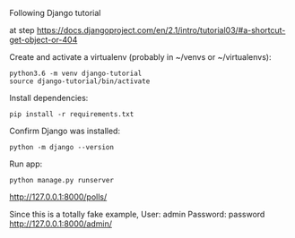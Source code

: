 Following Django tutorial

at step
https://docs.djangoproject.com/en/2.1/intro/tutorial03/#a-shortcut-get-object-or-404

Create and activate a virtualenv (probably in ~/venvs or ~/virtualenvs):

    python3.6 -m venv django-tutorial
    source django-tutorial/bin/activate

Install dependencies:

    pip install -r requirements.txt


Confirm Django was installed:

    python -m django --version


Run app:

    python manage.py runserver


http://127.0.0.1:8000/polls/


Since this is a totally fake example,
User: admin
Password: password
http://127.0.0.1:8000/admin/
